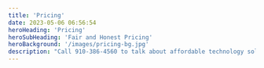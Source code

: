 ```yaml
---
title: 'Pricing'
date: 2023-05-06 06:56:54
heroHeading: 'Pricing'
heroSubHeading: 'Fair and Honest Pricing'
heroBackground: '/images/pricing-bg.jpg'
description: "Call 910-386-4560 to talk about affordable technology solutions"
---
```


